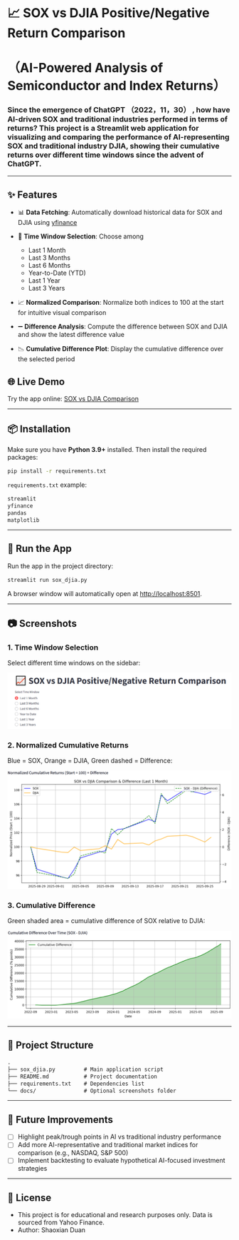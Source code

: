 # 📈 SOX vs DJIA Positive/Negative Return Comparison
# （AI-Powered Analysis of Semiconductor and Index Returns）
### Since the emergence of ChatGPT （2022，11，30） , how have AI-driven SOX and traditional industries performed in terms of returns?  This project is a Streamlit web application for visualizing and comparing the performance of AI-representing SOX and traditional industry DJIA, showing their cumulative returns over different time windows since the advent of ChatGPT.

---

## ✨ Features

* 📊 **Data Fetching**: Automatically download historical data for SOX and DJIA using [yfinance](https://pypi.org/project/yfinance/)
* 🔄 **Time Window Selection**: Choose among

  * Last 1 Month
  * Last 3 Months
  * Last 6 Months
  * Year-to-Date (YTD)
  * Last 1 Year
  * Last 3 Years
* 📈 **Normalized Comparison**: Normalize both indices to 100 at the start for intuitive visual comparison
* ➖ **Difference Analysis**: Compute the difference between SOX and DJIA and show the latest difference value
* 📉 **Cumulative Difference Plot**: Display the cumulative difference over the selected period

## 🌐 Live Demo

Try the app online: [SOX vs DJIA Comparison](https://soxdjia-lax6snjubmposywh7jrfty.streamlit.app/)


---

## 📦 Installation

Make sure you have **Python 3.9+** installed. Then install the required packages:

```bash
pip install -r requirements.txt
```

`requirements.txt` example:

```
streamlit
yfinance
pandas
matplotlib
```

---

## 🚀 Run the App

Run the app in the project directory:

```bash
streamlit run sox_djia.py
```

A browser window will automatically open at [http://localhost:8501](http://localhost:8501).

---

## 📷 Screenshots

### 1. Time Window Selection

Select different time windows on the sidebar:

![time window](docs/screenshot_radio.png)

### 2. Normalized Cumulative Returns

Blue = SOX, Orange = DJIA, Green dashed = Difference:

![comparison](docs/screenshot_comparison.png)

### 3. Cumulative Difference

Green shaded area = cumulative difference of SOX relative to DJIA:

![cumulative diff](docs/screenshot_cumulative.png)

---

## 📁 Project Structure

```
.
├── sox_djia.py         # Main application script
├── README.md           # Project documentation
├── requirements.txt    # Dependencies list
└── docs/               # Optional screenshots folder
```

---

## 🔮 Future Improvements

* [ ] Highlight peak/trough points in AI vs traditional industry performance
* [ ] Add more AI-representative and traditional market indices for comparison (e.g., NASDAQ, S&P 500)
* [ ] Implement backtesting to evaluate hypothetical AI-focused investment strategies

---

## 📝 License

* This project is for educational and research purposes only. Data is sourced from Yahoo Finance.
* Author: Shaoxian Duan
